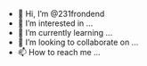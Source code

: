 - 👋 Hi, I’m @231frondend
- 👀 I’m interested in ...
- 🌱 I’m currently learning ...
- 💞️ I’m looking to collaborate on ...
- 📫 How to reach me ...

<!---
231frondend/231frondend is a ✨ special ✨ repository because its `README.md` (this file) appears on your GitHub profile.
You can click the Preview link to take a look at your changes.
--->
